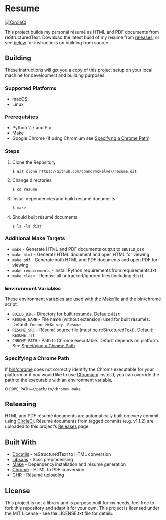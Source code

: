 # Resume

[![CircleCI](https://circleci.com/gh/connormckelvey/resume.svg?style=svg)](https://circleci.com/gh/connormckelvey/resume)

This project builds my personal résumé as HTML and PDF documents from 
reStructuredText. Download the latest build of my résumé from [releases](https://github.com/connormckelvey/resume/releases/latest), or see 
[below](#building) for instructions on building from source.

## Building

These instructions will get you a copy of this project setup on your local 
machine for development and building purposes. 

### Supported Platforms

- macOS
- Linux

### Prerequisites

- Python 2.7 and Pip
- Make
- Google Chrome (If using Chromium see [Specifying a Chrome Path])

### Steps

1. Clone the Repository 
    ```
    $ git clone https://github.com/connormckelvey/resume.git
    ```
2. Change directories 
    ```
    $ cd resume
    ```
3. Install dependencies and build résumé documents
    ```
    $ make
    ```
4. Should built résumé documents
    ```
    $ ls -la dist
    ```

### Additional Make Targets

- `make` - Generate HTML and PDF documents output to `$BUILD_DIR`
- `make html` - Generate HTML document and open HTML for viewing
- `make pdf` - Generate both HTML and PDF documents and open PDF for viewing 
- `make requirements` - Install Python requirements from requirements.txt
- `make clean` - Remove all untracked/ignored files (including `dist`)

### Environment Variables

These environment variables are used with the Makefile and the bin/chrome script: 

- `BUILD_DIR` - Directory for built résumés. Default: `dist`
- `RESUME_NAME` - File name (without extension) used for built résumés. Default: `Connor_McKelvey__Resume`
- `RESUME_SRC` - Résumé source file (must be reStructuredText). Default: `RESUME.rst`
- `CHROME_PATH` - Path to Chrome executable. Default depends on platform. See [Specifying a Chrome Path].

### Specifying a Chrome Path

If [bin/chrome](bin/chrome) does not correctly identify the Chrome executable 
for your platform or if you would like to use [Chromium](https://www.chromium.org/) 
instead, you can override the path to the executable with an environment variable. 

`CHROME_PATH=</path/to/chrome> make`

## Releasing

HTML and PDF résumé documents are automatically built on every commit using 
[CircleCI](http://circleci.com/). Résumé documents from tagged commits (e.g. v1.1.2) 
are uploaded to this project's [Releases](https://github.com/connormckelvey/resume/releases) 
page.


## Built With

- [Docutils](http://docutils.sourceforge.net/) - reStructuredText to HTML conversion
- [Libsaas](https://github.com/sass/libsass-python) - Scss preprocessing
- [Make](https://www.gnu.org/software/make/) - Dependency installation and résumé generation
- [Chrome](https://www.google.com/chrome/) - HTML to PDF conversion
- [GHR](https://github.com/tcnksm/ghr) - Résumé uploading

## License

This project is not a library and is purpose built for my needs, feel free to 
fork this repository and adapt it for your own. This project is licensed under 
the MIT License - see the LICENSE.txt file for details.


[Specifying a Chrome Path]: #specifying-a-chrome-path